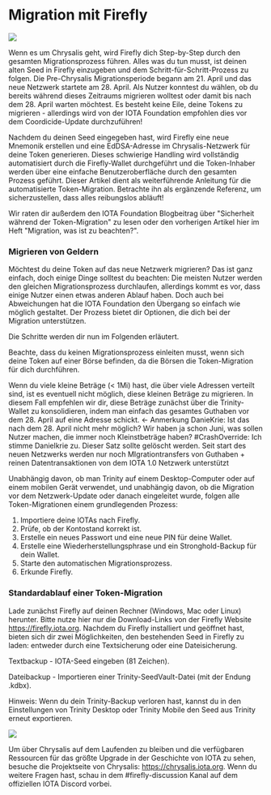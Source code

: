 <!--
---article_info
title: Migration mit Firefly
author: [author_1]
reviews: [DanieKrie, CrashOverride, TomMax2407, ]
---
-->

# Migration mit Firefly

![](https://iota-einsteiger-guide.de/media/images/firefly-token-migration_blog-1-.jpg)

Wenn es um Chrysalis geht, wird Firefly dich Step-by-Step durch den gesamten Migrationsprozess führen. Alles was du tun musst, ist deinen alten Seed in Firefly einzugeben und dem Schritt-für-Schritt-Prozess zu folgen. Die Pre-Chrysalis Migrationsperiode begann am 21. April und das neue Netzwerk startete am 28. April. 
Als Nutzer konntest du wählen, ob du bereits während dieses Zeitraums migrieren wolltest oder damit bis nach dem 28. April warten möchtest. Es besteht keine Eile, deine Tokens zu migrieren - allerdings wird von der IOTA Foundation empfohlen dies vor dem Coordicide-Update durchzuführen!

Nachdem du deinen Seed eingegeben hast, wird Firefly eine neue Mnemonik erstellen und eine EdDSA-Adresse im Chrysalis-Netzwerk für deine Token generieren. Dieses schwierige Handling wird vollständig automatisiert durch die Firefly-Wallet durchgeführt und die Token-Inhaber werden über eine einfache Benutzeroberfläche durch den gesamten Prozess geführt. Dieser Artikel dient als weiterführende Anleitung für die automatisierte Token-Migration. Betrachte ihn als ergänzende Referenz, um sicherzustellen, dass alles reibungslos abläuft!

Wir raten dir außerdem den IOTA Foundation Blogbeitrag über "Sicherheit während der Token-Migration" zu lesen oder den vorherigen Artikel hier im Heft "Migration, was ist zu beachten?".


### Migrieren von Geldern

Möchtest du deine Token auf das neue Netzwerk migrieren? Das ist ganz einfach, doch einige Dinge solltest du beachten:
Die meisten Nutzer werden den gleichen Migrationsprozess durchlaufen, allerdings kommt es vor, dass einige Nutzer einen etwas anderen Ablauf haben. Doch auch bei Abweichungen hat die IOTA Foundation den Übergang so einfach wie möglich gestaltet. Der Prozess bietet dir Optionen, die dich bei der Migration unterstützen. 

Die Schritte werden dir nun im Folgenden erläutert.

Beachte, dass du keinen Migrationsprozess einleiten musst, wenn sich deine Token auf einer Börse befinden, da die Börsen die Token-Migration für dich durchführen.

Wenn du viele kleine Beträge (< 1Mi) hast, die über viele Adressen verteilt sind, ist es eventuell nicht möglich, diese kleinen Beträge zu migrieren. In diesem Fall empfehlen wir dir, diese Beträge zunächst über die Trinity-Wallet zu konsolidieren, indem man einfach das gesamtes Guthaben vor dem 28. April auf eine Adresse schickt. <- Anmerkung DanieKrie: Ist das nach dem 28. April nicht mehr möglich? Wir haben ja schon Juni, was sollen Nutzer machen, die immer noch Kleinstbeträge haben? #CrashOverride: Ich stimme Danielkrie zu. Dieser Satz sollte gelöscht werden. Seit start des neuen Netzwerks werden nur noch MIgrationtransfers von Guthaben + reinen Datentransaktionen von dem IOTA 1.0 Netzwerk unterstützt

Unabhängig davon, ob man Trinity auf einem Desktop-Computer oder auf einem mobilen Gerät verwendet, und unabhängig davon, ob die Migration vor dem Netzwerk-Update oder danach eingeleitet wurde, folgen alle Token-Migrationen einem grundlegenden Prozess:

1. Importiere deine IOTAs nach Firefly.
2. Prüfe, ob der Kontostand korrekt ist.
3. Erstelle ein neues Passwort und eine neue PIN für deine Wallet.
4. Erstelle eine Wiederherstellungsphrase und ein Stronghold-Backup für dein Wallet.
5. Starte den automatischen Migrationsprozess.
6. Erkunde Firefly.

### Standardablauf einer Token-Migration

Lade zunächst Firefly auf deinen Rechner (Windows, Mac oder Linux) herunter. Bitte nutze hier nur die Download-Links von der Firefly Website https://firefly.iota.org. Nachdem du Firefly installiert und geöffnet hast, bieten sich dir zwei Möglichkeiten, den bestehenden Seed in Firefly zu laden: entweder durch eine Textsicherung oder eine Dateisicherung.

Textbackup - IOTA-Seed eingeben (81 Zeichen).

Dateibackup - Importieren einer Trinity-SeedVault-Datei (mit der Endung .kdbx).

Hinweis: Wenn du dein Trinity-Backup verloren hast, kannst du in den Einstellungen von Trinity Desktop oder Trinity Mobile den Seed aus Trinity erneut exportieren.


![](https://iota-einsteiger-guide.de/media/images/1pasted-image-0.png)

Um über Chrysalis auf dem Laufenden zu bleiben und die verfügbaren Ressourcen für das größte Upgrade in der Geschichte von IOTA zu sehen, besuche die Projektseite von Chrysalis: https://chrysalis.iota.org. Wenn du weitere Fragen hast, schau in dem #firefly-discussion Kanal auf dem offiziellen IOTA Discord vorbei.

